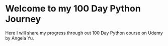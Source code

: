 # Welcome to my 100 Day Python Journey
Here I will share my progress through out 100 Day Python course on Udemy by Angela Yu.